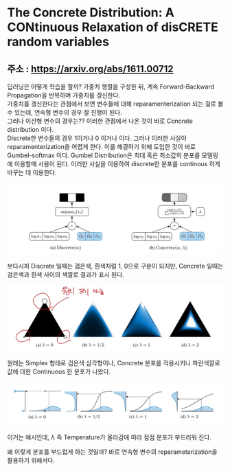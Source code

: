 # The Concrete Distribution: A CONtinuous Relaxation of disCRETE random variables 
## 주소 : https://arxiv.org/abs/1611.00712

딥러닝은 어떻게 학습을 할까? 가중치 행렬을 구성한 뒤, 계속 Forward-Backward Propagation을 반복하며 가중치를 갱신한다.  
가중치를 갱신한다는 관점에서 보면 변수들에 대해 reparamenterization 되는 걸로 볼 수 있는데, 연속형 변수의 경우 잘 진행이 된다.  
그러나 이산형 변수의 경우는?? 이러한 관점에서 나온 것이 바로 Concrete distribution 이다.  
Discrete한 변수들의 경우 1이거나 0 이거나 이다. 그러나 이러한 사실이 reparamenterization을 어렵게 한다. 이를 해결하기 위해 도입한 것이 바로  
Gumbel-softmax 이다. Gumbel Distribution은 최대 혹은 최소값의 분포를 모델링에 이용할때 사용이 된다. 이러한 사실을 이용하여 discrete한 분포를 continous 하게 바꾸는 데 이용한다.

![concrete1](https://github.com/TaeKyuIm/thesis_study/blob/main/image/concrete1.jpg?raw=true)

보다시피 Discrete 일때는 검은색, 흰색처럼 1, 0으로 구분이 되지만, Concrete 일때는 검은색과 흰색 사이의 색깔로 결과가 표시 된다.  

![concrete2](https://github.com/TaeKyuIm/thesis_study/blob/main/image/concrete2.jpg?raw=true)

원래는 Simplex 형태로 검은색 삼각형이나, Concrete 분포를 적용시키니 파란색깔로 값에 대한 Continuous 한 분포가 나왔다.

![concrete3](https://github.com/TaeKyuIm/thesis_study/blob/main/image/concrete3.jpg?raw=true)

이거는 예시인데, $\lambda$ 즉 Temperature가 올라감에 따라 점점 분포가 부드러워 진다.

왜 이렇게 분포를 부드럽게 하는 것일까? 바로 연속형 변수의 reparameterization을 활용하기 위해서다.
